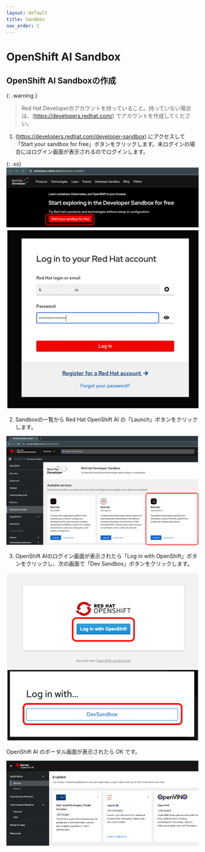 ```yaml
---
layout: default
title: Sandbox
nav_order: 1
---
```


# OpenShift AI Sandbox




## OpenShift AI Sandboxの作成

{: .warning }
> Red Hat Developerのアカウントを持っていること。持っていない場合は、(https://developers.redhat.com/) でアカウントを作成してください。


1. (https://developers.redhat.com/developer-sandbox) にアクセスして「Start your sandbox for free」ボタンをクリックします。未ログインの場合にはログイン画面が表示されるのでログインします。

{: .xs}
![](../../assets/rhd_start_sandbox.png)
![](../../assets/rhd_login.png)

2. Sandboxの一覧から Red Hat OpenShift AI の「Launch」ボタンをクリックします。

![](../../assets/rhd_select_sandbox.png)

3. OpenShift AIのログイン画面が表示されたら「Log in with OpenShift」ボタンをクリックし、次の画面で「Dev Sandbox」ボタンをクリックします。

![](../../assets/openshiftai_login_1.png)
![](../../assets/openshiftai_login_2.png)

OpenShift AI のポータル画面が表示されたら OK です。

![](../../assets/openshiftai_toppage.png)




